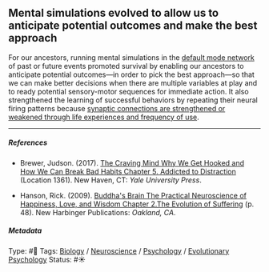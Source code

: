 ## Mental simulations evolved to allow us to anticipate potential outcomes and make the best approach

For our ancestors, running mental simulations in the [default mode network](Default%20mode%20network.md) of past or future events promoted survival by enabling our ancestors to anticipate potential outcomes—in order to pick the best approach—so that we can make better decisions when there are multiple variables at play and to ready potential sensory-motor sequences for immediate action. It also strengthened the learning of successful behaviors by repeating their neural firing patterns because [synaptic connections are strengthened or weakened through life experiences and frequency of use](Synaptic%20connections%20are%20strengthened%20or%20weakened%20through%20life%20experiences%20and%20frequency%20of%20use.md).

---

##### References

* Brewer, Judson. (2017). [The Craving Mind Why We Get Hooked and How We Can Break Bad Habits Chapter 5. Addicted to Distraction](The%20Craving%20Mind%20Why%20We%20Get%20Hooked%20and%20How%20We%20Can%20Break%20Bad%20Habits%20Chapter%205.%20Addicted%20to%20Distraction.md) (Location 1361). New Haven, CT: *Yale University Press*. 

* Hanson, Rick. (2009). [Buddha's Brain The Practical Neuroscience of Happiness, Love, and Wisdom Chapter 2.The Evolution of Suffering](Buddha's%20Brain%20The%20Practical%20Neuroscience%20of%20Happiness,%20Love,%20and%20Wisdom%20Chapter%202.The%20Evolution%20of%20Suffering.md) (p. 48). New Harbinger Publications: *Oakland, CA*.

##### Metadata

Type: #🔴 
Tags: [Biology]() / [Neuroscience](Neuroscience.md) / [Psychology](Psychology.md) / [Evolutionary Psychology]()
Status: #☀️ 

